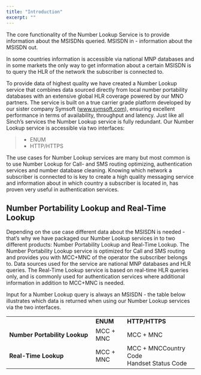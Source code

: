 ```yaml
---
title: "Introduction"
excerpt: ""
---
```

The core functionality of the Number Lookup Service is to provide information about the MSISDNs queried. MSISDN in - information about the MSISDN out.

In some countries information is accessible via national MNP databases and in some markets the only way to get information about a certain MSISDN is to query the HLR of the network the subscriber is connected to.

To provide data of highest quality we have created a Number Lookup service that combines data sourced directly from local number portability databases with an extensive global HLR coverage powered by our MNO partners. The service is built on a true carrier grade platform developed by our sister company Symsoft (www.symsoft.com), ensuring excellent performance in terms of availability, throughput and latency. Just like all Sinch’s services the Number Lookup service is fully redundant. Our Number Lookup service is accessible via two interfaces:
> - ENUM
> - HTTP/HTTPS

The use cases for Number Lookup services are many but most common is to use Number Lookup for Call- and SMS routing optimizing, authentication services and number database cleaning. Knowing which network a subscriber is connected to is key to create a high quality messaging service and information about in which country a subscriber is located in, has proven very useful in authentication services.

## Number Portability Lookup and Real-Time Lookup

Depending on the use case different data about the MSISDN is needed - that’s why we have packaged our Number Lookup services in to two different products: Number Portability Lookup and Real-Time Lookup. The Number Portability Lookup service is optimized for Call and SMS routing and provides you with MCC+MNC of the operator the subscriber belongs to. Data sources used for the service are national MNP databases and HLR queries. The Real-Time Lookup service is based on real-time HLR queries only, and is commonly used for authentication services where additional information in addition to MCC+MNC is needed.

Input for a Number Lookup query is always an MSISDN - the table below illustrates which data is returned when using our Number Lookup services via the two interfaces.

<div class="marked-table">
<table>
<colgroup>
<col style="width: 44%" />
<col style="width: 16%" />
<col style="width: 36%" />
</colgroup>
<tbody>
<tr class="odd">
<td></td>
<td><strong>ENUM</strong></td>
<td><strong>HTTP/HTTPS</strong></td>
</tr>
<tr class="even">
<td><strong>Number Portability Lookup</strong></td>
<td>MCC + MNC</td>
<td>MCC + MNC</td>
</tr>
<tr class="odd">
<td><strong>Real-Time Lookup</strong></td>
<td>MCC + MNC</td>
<td><div class="line-block">MCC + MNCCountry Code<br />
Handset Status Code</div></td>
</tr>
</tbody>
</table>

</div>

<style></style>